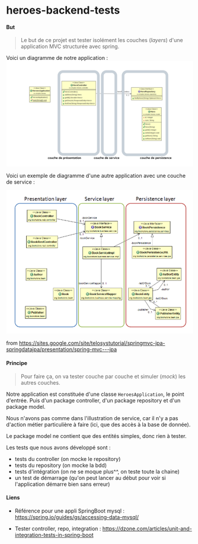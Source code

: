 # heroes-backend-tests

#### But
> Le but de ce projet est tester isolément  les couches (*layers*) d'une application MVC structurée avec spring.

Voici un diagramme de notre application :
![diag](diag.png)

Voici un exemple de diagramme d'une autre application avec une couche de service : 

![mvc](diagram-springmvc-jpa.png)

from <https://sites.google.com/site/telosystutorial/springmvc-jpa-springdatajpa/presentation/spring-mvc---jpa>

#### Principe
> Pour faire ça, on va tester couche par couche et simuler (*mock*) les autres couches. 

Notre application est constituée d'une classe `HeroesApplication`, le point d'entrée. Puis d'un package controller, d'un package repository et d'un package model.

Nous n'avons pas comme dans l'illustration de service, car il n'y a pas d'action métier particulière à faire (ici, que des accès à la base de donnée). 

Le package model ne contient que des entités simples, donc rien à tester.

Les tests que nous avons développé sont : 
- tests du controller (on mocke le repository)
- tests du repository (on mocke la bdd)
- tests d'intégration (on ne se moque plus^^, on teste toute la chaine)
- un test de démarrage (qu'on peut lancer au début pour voir si l'application démarre bien sans erreur)

#### Liens
- Référence pour une appli SpringBoot mysql : <https://spring.io/guides/gs/accessing-data-mysql/>

- Tester controller, repo, integration : <https://dzone.com/articles/unit-and-integration-tests-in-spring-boot>